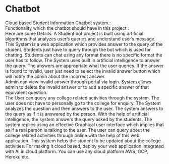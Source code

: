 # Chatbot
Cloud based Student Information Chatbot system.:   
Functionality which the chatbot should have in this project :  
Here are some Details:
A Student bot project is built using artificial algorithms 
that analyzes user’s queries and understand user’s message. 
This System is a  web application which provides answer to the query 
of the student. Students just have to query through the bot which 
is used for chatting. Students can chat using any format there is 
no specific format the user has to follow. 
The System uses built in artificial intelligence to answer the query.
The answers are appropriate what the user queries.
 If the answer is found to invalid, user just need to select
 the invalid answer button which will notify the  admin about the 
incorrect answer.     
Admin can view invalid answer through portal via login.
System allows admin to delete the invalid answer or to add a specific
 answer of that equivalent question.     
The User can query any college related activities through the system.
 The user does not have to personally go to the college for enquiry.
 The System analyzes the question and then answers to the user.
 The system answers to the query as if it is answered by the person.
     With the help of artificial intelligence, the system answers the 
query asked by the students. 
The system replies using an effective Graphical user interface 
which implies that as if a real person is talking to the user. 
The user can query about the college related activities through online 
with the help of this web application.
This system helps the student to be updated about the college 
activities.
For making it cloud based, 
deploy your web application integrated with AI in cloud platform.
 You can use any cloud platform AWS, GCP, Heroku etc.

